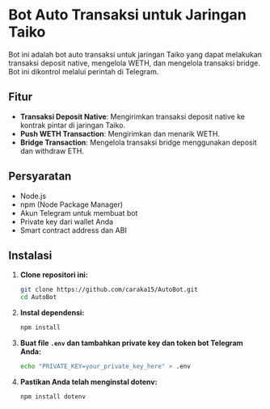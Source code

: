 # Bot Auto Transaksi untuk Jaringan Taiko

Bot ini adalah bot auto transaksi untuk jaringan Taiko yang dapat melakukan transaksi deposit native, mengelola WETH, dan mengelola transaksi bridge. Bot ini dikontrol melalui perintah di Telegram.

## Fitur

- **Transaksi Deposit Native**: Mengirimkan transaksi deposit native ke kontrak pintar di jaringan Taiko.
- **Push WETH Transaction**: Mengirimkan dan menarik WETH.
- **Bridge Transaction**: Mengelola transaksi bridge menggunakan deposit dan withdraw ETH.

## Persyaratan

- Node.js
- npm (Node Package Manager)
- Akun Telegram untuk membuat bot
- Private key dari wallet Anda
- Smart contract address dan ABI

## Instalasi

1. **Clone repositori ini:**
    ```sh
    git clone https://github.com/caraka15/AutoBot.git
    cd AutoBot
    ```

2. **Instal dependensi:**
    ```sh
    npm install
    ```

3. **Buat file `.env` dan tambahkan private key dan token bot Telegram Anda:**
    ```sh
    echo "PRIVATE_KEY=your_private_key_here" > .env
    ```

4. **Pastikan Anda telah menginstal dotenv:**
    ```sh
    npm install dotenv
    ```
